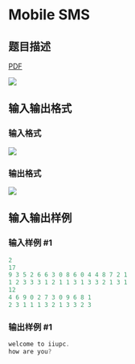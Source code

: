 # Mobile SMS

## 题目描述

[problemUrl]: https://uva.onlinejudge.org/index.php?option=com_onlinejudge&Itemid=8&category=861&page=show_problem&problem=4761

[PDF](https://uva.onlinejudge.org/external/128/p12896.pdf)

![](https://cdn.luogu.com.cn/upload/vjudge_pic/UVA12896/503d85b47bc062714c6b95152228dfe701d7c759.png)

## 输入输出格式

### 输入格式

![](https://cdn.luogu.com.cn/upload/vjudge_pic/UVA12896/1cc5e268a74da1d01b13a9e4b9edf7b5dfa52a4e.png)

### 输出格式

![](https://cdn.luogu.com.cn/upload/vjudge_pic/UVA12896/e0374b12cfa6fe4d104fa92b6a1ce66e77f8f292.png)

## 输入输出样例

### 输入样例 #1

```cpp
2
17
9 3 5 2 6 6 3 0 8 6 0 4 4 8 7 2 1
1 2 3 3 3 1 2 1 1 3 1 3 3 2 1 3 1
12
4 6 9 0 2 7 3 0 9 6 8 1
2 3 1 1 1 3 2 1 3 3 2 3
```


### 输出样例 #1

```cpp
welcome to iiupc.
how are you?
```


